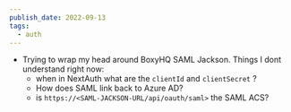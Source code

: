 ```yaml
---
publish_date: 2022-09-13
tags:
  - auth
---
```

- Trying to wrap my head around BoxyHQ SAML Jackson. Things I dont understand right now:
	- when in NextAuth what are the `clientId` and `clientSecret` ?
	- How does SAML link back to Azure AD?
	- is `https://<SAML-JACKSON-URL/api/oauth/saml>` the SAML ACS?
